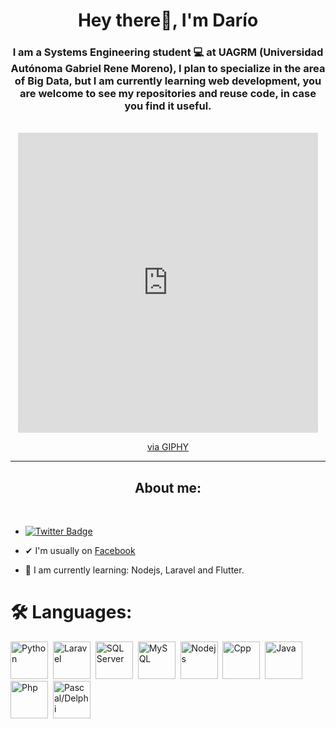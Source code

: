 <div id='header' align='center'>
    <h1>
    Hey there👋, I'm Darío
    </h1>
    <h3>
    I am a <b>Systems Engineering student 💻</b> at UAGRM (Universidad Autónoma Gabriel Rene Moreno), I plan to specialize in the area of Big Data, but I am currently learning web development, you are welcome to see my repositories and reuse code, in case you find it useful.
    </h3>
    <br>
    <iframe src="https://giphy.com/embed/bGgsc5mWoryfgKBx1u" width="480" height="480" frameBorder="0" class="giphy-embed" allowFullScreen></iframe><p><a href="https://giphy.com/gifs/computador-gu-tecnology-bGgsc5mWoryfgKBx1u">via GIPHY</a></p>
</div>


---


<div id='badge'>
    <h2 align='center'>
    About me:
    </h2>
    <br>
    <ul>
        <li>
            <a href="https://twitter.com/LazarteSuarez" target="_blank">
            <img src="https://img.shields.io/twitter/follow/LazarteSuarez?style=social"
            alt="Twitter Badge">
            </a>
        </li>
        <li>
            <p>✔ I'm usually on <a href="https://www.facebook.com/dario.suarezlazarte/" target="_blank">Facebook</a></p>
        </li>
        <li>
            <p>📖 I am currently learning: Nodejs, Laravel and Flutter.</p>
        </li>
    </ul>
</div>
<div align="left">
    <h1>🛠 Languages:</h1>
        <img src="https://cdn.jsdelivr.net/gh/devicons/devicon/icons/python/python-original-wordmark.svg" title="Python" alt="Python" width="60" heignt="60"/>&nbsp
        <img src="https://cdn.jsdelivr.net/gh/devicons/devicon/icons/laravel/laravel-plain-wordmark.svg" title="Laravel" alt="Laravel" width="60" heignt="60"/>&nbsp
        <img src="https://cdn.jsdelivr.net/gh/devicons/devicon/icons/microsoftsqlserver/microsoftsqlserver-plain-wordmark.svg" title="SQL Server" alt="SQL Server" width="60" heignt="60"/>&nbsp
        <img src="https://cdn.jsdelivr.net/gh/devicons/devicon/icons/mysql/mysql-original-wordmark.svg" title="MySQL" alt="MySQL" width="60" heignt="60"/>&nbsp
        <img src="https://cdn.jsdelivr.net/gh/devicons/devicon/icons/nodejs/nodejs-original.svg" title="Nodejs" alt="Nodejs" width="60" heignt="60"/>&nbsp
        <img src="https://cdn.jsdelivr.net/gh/devicons/devicon/icons/cplusplus/cplusplus-original.svg" title="Cpp" alt="Cpp" width="60" heignt="60"/>&nbsp
        <img src="https://cdn.jsdelivr.net/gh/devicons/devicon/icons/java/java-original-wordmark.svg" title="Java" alt="Java" width="60" heignt="60"/>&nbsp
        <img src="https://cdn.jsdelivr.net/gh/devicons/devicon/icons/php/php-original.svg" title="Php" alt="Php" width="60" heignt="60"/>&nbsp
        <img src="https://upload.wikimedia.org/wikipedia/en/thumb/b/b2/Embarcadero_Delphi_10.4_Sydney_Product_Logo_and_Icon.svg/1200px-Embarcadero_Delphi_10.4_Sydney_Product_Logo_and_Icon.svg.png" title="Pascal/Delphi" alt="Pascal/Delphi" width="60" heignt="60"/>&nbsp
</div>

<!-- ### Hi there 👋 -->

<!--
**DarioSuarezL/DarioSuarezL** is a ✨ _special_ ✨ repository because its `README.md` (this file) appears on your GitHub profile.

Here are some ideas to get you started:

- 🔭 I’m currently working on ...
- 🌱 I’m currently learning ...
- 👯 I’m looking to collaborate on ...
- 🤔 I’m looking for help with ...
- 💬 Ask me about ...
- 📫 How to reach me: ...
- 😄 Pronouns: ...
- ⚡ Fun fact: ...
-->
